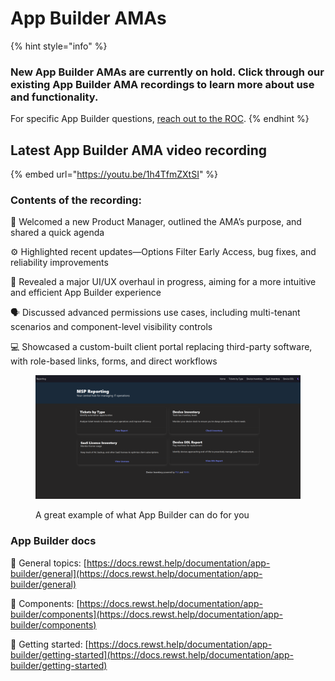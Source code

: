 # App Builder AMAs

{% hint style="info" %}
### New App Builder AMAs are currently on hold. Click through our existing App Builder AMA recordings to learn more about use and functionality.&#x20;

For specific App Builder questions, [reach out to the ROC](../../support/roc-support/).&#x20;
{% endhint %}

## Latest App Builder AMA video recording

{% embed url="https://youtu.be/1h4TfmZXtSI" %}

### Contents of the recording:

👋 Welcomed a new Product Manager, outlined the AMA’s purpose, and shared a quick agenda

⚙️ Highlighted recent updates—Options Filter Early Access, bug fixes, and reliability improvements

🎨 Revealed a major UI/UX overhaul in progress, aiming for a more intuitive and efficient App Builder experience

🗣️ Discussed advanced permissions use cases, including multi-tenant scenarios and component-level visibility controls

💻 Showcased a custom-built client portal replacing third-party software, with role-based links, forms, and direct workflows

<figure><img src="../../.gitbook/assets/Good app builder example.png" alt=""><figcaption><p>A great example of what App Builder can do for you</p></figcaption></figure>

### App Builder docs

📒 General topics: [https://docs.rewst.help/documentation/app-builder/general](https://docs.rewst.help/documentation/app-builder/general)

🧱 Components: [https://docs.rewst.help/documentation/app-builder/components](https://docs.rewst.help/documentation/app-builder/components)

🏁 Getting started: [https://docs.rewst.help/documentation/app-builder/getting-started](https://docs.rewst.help/documentation/app-builder/getting-started)



